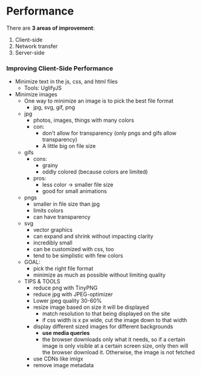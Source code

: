 # Performance

There are **3 areas of improvement**:

1) Client-side
2) Network transfer
3) Server-side

### Improving Client-Side Performance

* Minimize text in the js, css, and html files
  * Tools: UglifyJS
* Minimize images
  * One way to minimize an image is to pick the best file format
    * jpg, svg, gif, png
  * jpg
    * photos, images, things with many colors 
    * con: 
      * don't allow for transparency (only pngs and gifs allow transparency)
      * A little big on file size
  * gifs
    * cons:
      * grainy
      * oddly colored (because colors are limited)
    * pros:
      * less color -> smaller file size
      * good for small animations
  * pngs
    * smaller in file size than jpg
    * limits colors
    * can have transparency
  * svg
    * vector graphics
    * can expand and shrink without impacting clarity
    * incredibly small
    * can be customized with css, too
    * tend to be simplistic with few colors 
  * GOAL:
    * pick the right file format
    * minimize as much as possible without limiting quality
  * TIPS & TOOLS
    * reduce png with TinyPNG
    * reduce jpg with JPEG-optimizer
    * Lower jpeg quality 30-60%
    * resize image based on size it will be displayed
      * match resolution to that being displayed on the site
      *  if css width is x px wide, cut the image down to that width
    * display different sized images for different backgrounds
      * **use media queries**
      * the browser downloads only what it needs, so if a certain image is only visible at a certain screen size, only then will the browser download it. Otherwise, the image is not fetched
    * use CDNs like imigx
    * remove image metadata 